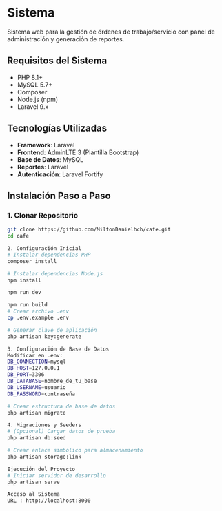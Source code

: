 # Sistema 

Sistema web para la gestión de órdenes de trabajo/servicio con panel de administración y generación de reportes.

## Requisitos del Sistema
- PHP 8.1+
- MySQL 5.7+
- Composer
- Node.js (npm)
- Laravel 9.x

## Tecnologías Utilizadas
- **Framework**: Laravel
- **Frontend**: AdminLTE 3 (Plantilla Bootstrap)
- **Base de Datos**: MySQL
- **Reportes**: Laravel
- **Autenticación**: Laravel Fortify

## Instalación Paso a Paso

### 1. Clonar Repositorio
```bash
git clone https://github.com/MiltonDanielhch/cafe.git
cd cafe

2. Configuración Inicial
# Instalar dependencias PHP
composer install

# Instalar dependencias Node.js
npm install

npm run dev

npm run build
# Crear archivo .env
cp .env.example .env

# Generar clave de aplicación
php artisan key:generate

3. Configuración de Base de Datos
Modificar en .env:
DB_CONNECTION=mysql
DB_HOST=127.0.0.1
DB_PORT=3306
DB_DATABASE=nombre_de_tu_base
DB_USERNAME=usuario
DB_PASSWORD=contraseña

# Crear estructura de base de datos
php artisan migrate

4. Migraciones y Seeders
# (Opcional) Cargar datos de prueba
php artisan db:seed

# Crear enlace simbólico para almacenamiento
php artisan storage:link

Ejecución del Proyecto
# Iniciar servidor de desarrollo
php artisan serve

Acceso al Sistema
URL : http://localhost:8000
